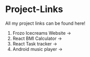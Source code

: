 # Project-Links
All my project links can be found here!
1. Frozo Icecreams Website ->
2. React BMI Calculator ->
3. React Task tracker ->
4. Android music player ->
